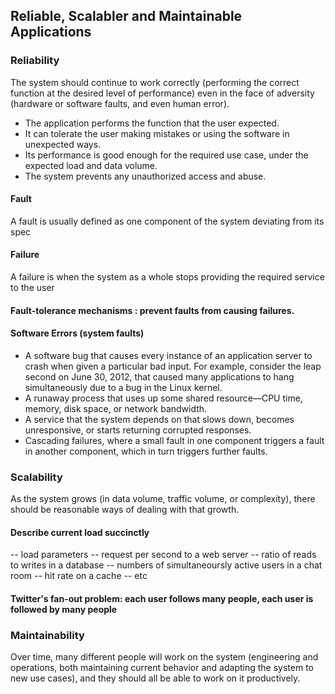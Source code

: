## Reliable, Scalabler and Maintainable Applications

### Reliability
The system should continue to work correctly (performing the correct function at the desired level of performance) even in the face of adversity (hardware or software faults, and even human error).
- The application performs the function that the user expected.
- It can tolerate the user making mistakes or using the software in unexpected ways.
- Its performance is good enough for the required use case, under the expected load and data volume.
- The system prevents any unauthorized access and abuse.

#### Fault
A fault is usually defined as one component of the system deviating from its spec
#### Failure
A failure is when the system as a whole stops providing the required service to the user
#### Fault-tolerance mechanisms : prevent faults from causing failures.

#### Software Errors (system faults)
- A software bug that causes every instance of an application server to crash when given a particular bad input. For example, consider the leap second on June 30, 2012, that caused many applications to hang simultaneously due to a bug in the Linux kernel.
- A runaway process that uses up some shared resource—CPU time, memory, disk space, or network bandwidth.
- A service that the system depends on that slows down, becomes unresponsive, or starts returning corrupted responses.
- Cascading failures, where a small fault in one component triggers a fault in another component, which in turn triggers further faults.

### Scalability
As the system grows (in data volume, traffic volume, or complexity), there should be reasonable ways of dealing with that growth.

#### Describe current load succinctly
   -- load parameters
        -- request per second to a web server
        -- ratio of reads to writes in a database
        -- numbers of simultaneoursly active users in a chat room
        -- hit rate on a cache
        -- etc

#### Twitter's fan-out problem: each user follows many people, each user is followed by many people


### Maintainability
Over time, many different people will work on the system (engineering and operations, both maintaining current behavior and adapting the system to new use cases), and they should all be able to work on it productively.
